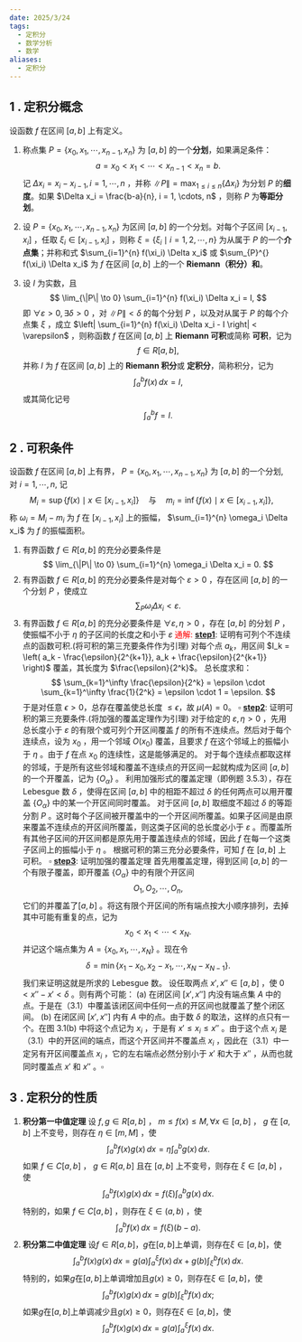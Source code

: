 ```yaml
---
date: 2025/3/24
tags:
  - 定积分
  - 数学分析
  - 数学
aliases:
  - 定积分
---
```

## 1 . 定积分概念

设函数  $f$  在区间  $[a, b]$  上有定义。

1. 称点集  $P = \{x_0, x_1, \cdots, x_{n-1}, x_n\}$  为  $[a, b]$  的一个**分划**，如果满足条件：   
 $$
   a = x_0 < x_1 < \cdots < x_{n-1} < x_n = b.
   $$ 
   记  $\Delta x_i = x_i - x_{i-1}, i = 1, \cdots, n$ ，并称  $\|P\| = \max_{1 \leq i \leq n} \{\Delta x_i\}$  为分划  $P$  的**细度**。如果  $\Delta x_i = \frac{b-a}{n}, i = 1, \cdots, n$ ，则称  $P$  为**等距分划**。

2. 设  $P = \{x_0, x_1, \cdots, x_{n-1}, x_n\}$  为区间  $[a, b]$  的一个分划。对每个子区间  $[x_{i-1}, x_i]$ ，任取  $\xi_i \in [x_{i-1}, x_i]$ ，则称  $\xi = \{\xi_i \mid i = 1, 2, \cdots, n\}$  为从属于  $P$  的一个**介点集**；并称和式  $\sum_{i=1}^{n} f(\xi_i) \Delta x_i$  或  $\sum_{P}^{} f(\xi_i) \Delta x_i$  为  $f$  在区间  $[a, b]$  上的一个 **Riemann（积分）和**。

3. 设  $I$  为实数，且
 $$
   \lim_{\|P\| \to 0} \sum_{i=1}^{n} f(\xi_i) \Delta x_i = I,
   $$ 
   即  $\forall \varepsilon > 0, \exists \delta > 0$ ，对  $\|P\| < \delta$  的每个分划  $P$ ，以及对从属于  $P$  的每个介点集  $\xi$ ，成立  $\left| \sum_{i=1}^{n} f(\xi_i) \Delta x_i - I \right| < \varepsilon$ ，则称函数  $f$  在区间  $[a, b]$  上 **Riemann 可积**或简称 **可积**，记为   
 $$
   f \in R[a, b],
   $$
   并称  $I$  为  $f$  在区间  $[a, b]$  上的 **Riemann 积分**或 **定积分**，简称积分，记为
 $$
   \int_{a}^{b} f(x) \, dx = I,
   $$
   或其简化记号
 $$
   \int_{a}^{b} f = I.
   $$ 
## 2 . 可积条件

设函数 $f$ 在区间 $[a, b]$ 上有界， $P = \{x_0, x_1, \cdots, x_{n-1}, x_n\}$  为  $[a, b]$  的一个分划, 对  $i = 1, \cdots, n$, 记
$$ M_i = \sup\{f(x) \mid x \in [x_{i-1}, x_i]\} \quad \text{与} \quad m_i = \inf\{f(x) \mid x \in [x_{i-1}, x_i]\}, $$
称  $\omega_i = M_i - m_i$  为  $f$  在  $[x_{i-1}, x_i]$  上的振幅， $\sum_{i=1}^{n} \omega_i \Delta x_i$  为  $f$  的振幅面积。

1.  有界函数  $f \in R[a, b]$  的充分必要条件是 
$$
\lim_{\|P\| \to 0} \sum_{i=1}^{n} \omega_i \Delta x_i = 0.
  $$
2. 有界函数  $f \in R[a, b]$  的充分必要条件是对每个  $\varepsilon > 0$ ，存在区间  $[a, b]$  的一个分划  $P$ ，使成立
$$
\sum_{P} \omega_i \Delta x_i < \varepsilon.
  $$
3. 有界函数  $f \in R[a,b]$  的充分必要条件是  $\forall \varepsilon, \eta > 0$ ，存在  $[a,b]$  的分划  $P$ ，使振幅不小于  $\eta$  的子区间的长度之和小于  $\varepsilon$ 
<span style="color: red">通解:</span>
	<u><strong>step1</strong></u>:  证明有可列个不连续点的函数可积.(将可积的第三充要条件作为引理)
	对每个点 $a_k$，用区间 $I_k = \left( a_k - \frac{\epsilon}{2^{k+1}}, a_k + \frac{\epsilon}{2^{k+1}} \right)$ 覆盖，其长度为 $\frac{\epsilon}{2^k}$。
	总长度求和：  
	$$  
	\sum_{k=1}^\infty \frac{\epsilon}{2^k} = \epsilon \cdot \sum_{k=1}^\infty \frac{1}{2^k} = \epsilon \cdot 1 = \epsilon.  
	  $$
	于是对任意 $\epsilon > 0$，总存在覆盖使总长度 $\leq \epsilon$，故 $\mu(A) = 0$。  $\square$
	<u><strong>step2</strong></u>: 证明可积的第三充要条件.(将加强的覆盖定理作为引理)
	对于给定的  $\varepsilon, \eta > 0$ ，先用总长度小于  $\varepsilon$  的有限个或可列个开区间覆盖  $f$  的所有不连续点。然后对于每个连续点，设为  $x_0$ ，用一个邻域  $O(x_0)$  覆盖，且要求  $f$  在这个邻域上的振幅小于  $\eta$ 。由于  $f$  在点  $x_0$  的连续性，这是能够满足的。
	对于每个连续点都取这样的邻域，于是所有这些邻域和覆盖不连续点的开区间一起就构成为区间  $[a, b]$  的一个开覆盖，记为  $\{O_\alpha\}$ 。
	利用加强形式的覆盖定理（即例题 3.5.3），存在 Lebesgue 数  $\delta$ ，使得在区间  $[a, b]$  中的相距不超过  $\delta$  的任何两点可以用开覆盖  $\{O_\alpha\}$  中的某一个开区间同时覆盖。
	对于区间  $[a, b]$  取细度不超过  $\delta$  的等距分割  $P$ 。这时每个子区间被开覆盖中的一个开区间所覆盖。如果子区间是由原来覆盖不连续点的开区间所覆盖，则这类子区间的总长度必小于  $\varepsilon$ 。而覆盖所有其他子区间的开区间都是原先用于覆盖连续点的邻域，因此  $f$  在每一个这类子区间上的振幅小于  $\eta$ 。
	根据可积的第三充分必要条件，可知  $f$  在  $[a, b]$  上可积。 $\square$
	<u><strong>step3</strong></u>: 证明加强的覆盖定理
	首先用覆盖定理，得到区间  $[a, b]$  的一个有限子覆盖，即开覆盖  $\{O_\alpha\}$  中的有限个开区间
	 $$ 
	 O_1, O_2, \cdots, O_n, 
	 $$
	 它们的并覆盖了$[a, b]$ 。将这有限个开区间的所有端点按大小顺序排列，去掉其中可能有重复的点，记为
	$$ 
	x_0 < x_1 < \cdots < x_N. 
	$$
	并记这个端点集为  $A = \{x_0, x_1, \cdots, x_N\}$ 。现在令
	$$ \delta = \min\{x_1 - x_0, x_2 - x_1, \cdots, x_N - x_{N-1}\}. $$
	我们来证明这就是所求的 Lebesgue 数。
	设任取两点  $x', x'' \in [a, b]$ ，使  $0 < x'' - x' < \delta$ 。则有两个可能：
	(a) 在闭区间  $[x', x'']$  内没有端点集  $A$  中的点。于是在（3.1）中覆盖该闭区间中任何一点的开区间也就覆盖了整个闭区间。
	(b) 在闭区间  $[x', x'']$  内有  $A$  中的点。由于数  $\delta$  的取法，这样的点只有一个。在图 3.1(b) 中将这个点记为  $x_i$ ，于是有  $x' \leq x_i \leq x''$ 。由于这个点  $x_i$  是（3.1）中的开区间的端点，而这个开区间并不覆盖点  $x_i$ ，因此在（3.1）中一定另有开区间覆盖点  $x_i$ ，它的左右端点必然分别小于  $x'$  和大于  $x''$ ，从而也就同时覆盖点  $x'$  和  $x''$ 。$\square$

## 3 . 定积分的性质

1. **积分第一中值定理**
设  $f, g \in R[a, b]$ ， $m \leq f(x) \leq M, \forall x \in [a, b]$ ， $g$  在  $[a, b]$  上不变号，则存在  $\eta \in [m, M]$ ，使
 $$
\int_a^b f(x)g(x) \, dx = \eta \int_a^b g(x) \, dx.
  $$ 如果  $f \in C[a, b]$ ， $g \in R[a, b]$  且在  $[a, b]$  上不变号，则存在  $\xi \in [a, b]$ ，使
 $$
\int_a^b f(x)g(x) \, dx = f(\xi) \int_a^b g(x) \, dx. 
  $$ 特别的，如果  $f \in C[a, b]$ ，则存在  $\xi \in (a, b)$ ，使
 $$
\int_a^b f(x) \, dx = f(\xi)(b - a).
  $$ 
2. **积分第二中值定理** 
设$f\in R[a,b]$，$g$在$[a,b]$上单调，则存在$\xi\in[a,b]$，使
$$
\int_a^b f(x)g(x) \, dx = g(a)\int_a^\xi f(x) \, dx + g(b)\int_\xi^b f(x) \, dx.
$$
特别的，如果$g$在$[a,b]$上单调增加且$g(x)\geq 0$，则存在$\xi\in[a,b]$，使
$$
\int_a^b f(x)g(x) \, dx = g(b)\int_\xi^b f(x) \, dx;
$$
如果$g$在$[a,b]$上单调减少且$g(x)\geq 0$，则存在$\xi\in[a,b]$，使
$$
\int_a^b f(x)g(x) \, dx = g(a)\int_a^\xi f(x) \, dx.
$$
